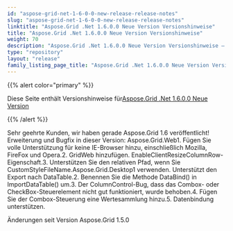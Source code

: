 ```yaml
---
id: "aspose-grid-net-1-6-0-0-new-release-release-notes"
slug: "aspose-grid-net-1-6-0-0-new-release-release-notes"
linktitle: "Aspose.Grid .Net 1.6.0.0 Neue Version Versionshinweise"
title: "Aspose.Grid .Net 1.6.0.0 Neue Version Versionshinweise"
weight: 70
description: "Aspose.Grid .Net 1.6.0.0 Neue Version Versionshinweise – the latest updates and fixes."
type: "repository"
layout: "release"
family_listing_page_title: "Aspose.Grid .Net 1.6.0.0 Neue Version Versionshinweise"
---
```

{{% alert color="primary" %}} 

 Diese Seite enthält Versionshinweise für[Aspose.Grid .Net 1.6.0.0 Neue Version](https://releases.aspose.com/cells/net/new-releases/aspose.grid-.net-1.6.0.0-new-release/)

{{% /alert %}} 

Sehr geehrte Kunden, wir haben gerade Aspose.Grid 1.6 veröffentlicht! Erweiterung und Bugfix in dieser Version: Aspose.Grid.Web1. Fügen Sie volle Unterstützung für keine IE-Browser hinzu, einschließlich Mozilla, FireFox und Opera.2. GridWeb hinzufügen. EnableClientResizeColumnRow-Eigenschaft.3. Unterstützen Sie den relativen Pfad, wenn Sie CustomStyleFileName.Aspose.Grid.Desktop1 verwenden. Unterstützt den Export nach DataTable.2. Benennen Sie die Methode DataBind() in ImportDataTable() um.3. Der ColumnControl-Bug, dass das Combox- oder CheckBox-Steuerelement nicht gut funktioniert, wurde behoben.4. Fügen Sie der Combox-Steuerung eine Wertesammlung hinzu.5. Datenbindung unterstützen.

 Änderungen seit Version Aspose.Grid 1.5.0
